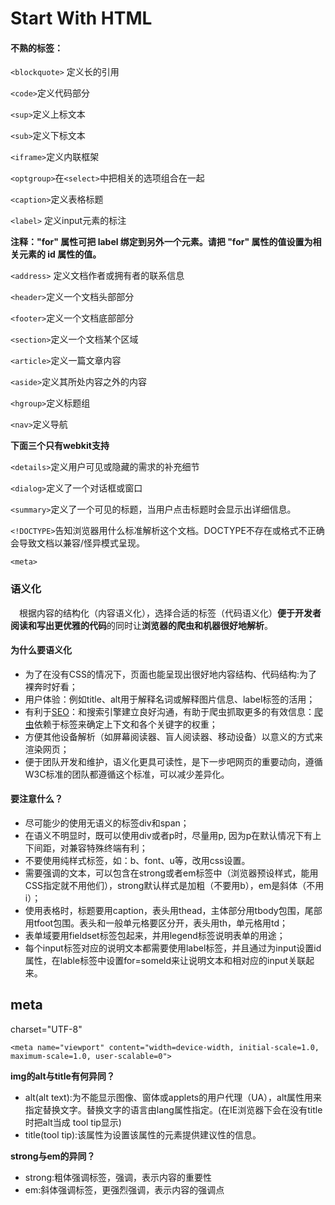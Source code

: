 # Start With HTML

#### 不熟的标签：

`<blockquote>` 定义长的引用

`<code>`定义代码部分

`<sup>`定义上标文本

`<sub>`定义下标文本

`<iframe>`定义内联框架

`<optgroup>`在`<select>`中把相关的选项组合在一起

`<caption>`定义表格标题

`<label>` 定义input元素的标注

**注释："for" 属性可把 label 绑定到另外一个元素。请把 "for" 属性的值设置为相关元素的 id 属性的值。**

`<address>` 定义文档作者或拥有者的联系信息

`<header>`定义一个文档头部部分

`<footer>`定义一个文档底部部分

`<section>`定义一个文档某个区域

`<article>`定义一篇文章内容

`<aside>`定义其所处内容之外的内容

`<hgroup>`定义标题组

`<nav>`定义导航

**下面三个只有webkit支持**

`<details>`定义用户可见或隐藏的需求的补充细节

`<dialog>`定义了一个对话框或窗口

`<summary>`定义了一个可见的标题，当用户点击标题时会显示出详细信息。



`<!DOCTYPE>`告知浏览器用什么标准解析这个文档。DOCTYPE不存在或格式不正确会导致文档以兼容/怪异模式呈现。

`<meta>`

### 语义化

　根据内容的结构化（内容语义化），选择合适的标签（代码语义化）**便于开发者阅读和写出更优雅的代码**的同时让**浏览器的爬虫和机器很好地解析**。

#### 为什么要语义化

- 为了在没有CSS的情况下，页面也能呈现出很好地内容结构、代码结构:为了裸奔时好看；
- 用户体验：例如title、alt用于解释名词或解释图片信息、label标签的活用；
- 有利于[SEO](http://baike.baidu.com/view/1047.htm)：和搜索引擎建立良好沟通，有助于爬虫抓取更多的有效信息：[爬虫](http://baike.baidu.com/view/998403.htm)依赖于标签来确定上下文和各个关键字的权重；
- 方便其他设备解析（如屏幕阅读器、盲人阅读器、移动设备）以意义的方式来渲染网页；
- 便于团队开发和维护，语义化更具可读性，是下一步吧网页的重要动向，遵循W3C标准的团队都遵循这个标准，可以减少差异化。

#### 要注意什么？

- 尽可能少的使用无语义的标签div和span；
- 在语义不明显时，既可以使用div或者p时，尽量用p, 因为p在默认情况下有上下间距，对兼容特殊终端有利；
- 不要使用纯样式标签，如：b、font、u等，改用css设置。
- 需要强调的文本，可以包含在strong或者em标签中（浏览器预设样式，能用CSS指定就不用他们），strong默认样式是加粗（不要用b），em是斜体（不用i）；
- 使用表格时，标题要用caption，表头用thead，主体部分用tbody包围，尾部用tfoot包围。表头和一般单元格要区分开，表头用th，单元格用td；
- 表单域要用fieldset标签包起来，并用legend标签说明表单的用途；
- 每个input标签对应的说明文本都需要使用label标签，并且通过为input设置id属性，在lable标签中设置for=someld来让说明文本和相对应的input关联起来。

## meta

charset="UTF-8"

```
<meta name="viewport" content="width=device-width, initial-scale=1.0, maximum-scale=1.0, user-scalable=0">
```

**img的alt与title有何异同？**

- alt(alt text):为不能显示图像、窗体或applets的用户代理（UA），alt属性用来指定替换文字。替换文字的语言由lang属性指定。(在IE浏览器下会在没有title时把alt当成 tool tip显示)
- title(tool tip):该属性为设置该属性的元素提供建议性的信息。

**strong与em的异同？**

- strong:粗体强调标签，强调，表示内容的重要性
- em:斜体强调标签，更强烈强调，表示内容的强调点

